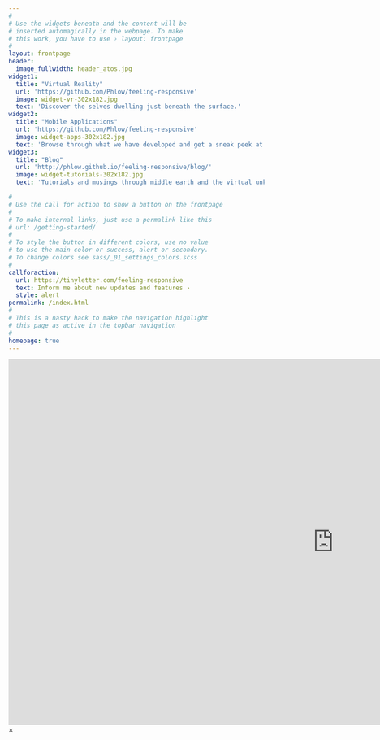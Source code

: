 ```yaml
---
#
# Use the widgets beneath and the content will be
# inserted automagically in the webpage. To make
# this work, you have to use › layout: frontpage
#
layout: frontpage
header:
  image_fullwidth: header_atos.jpg
widget1:
  title: "Virtual Reality"
  url: 'https://github.com/Phlow/feeling-responsive'
  image: widget-vr-302x182.jpg
  text: 'Discover the selves dwelling just beneath the surface.'
widget2:
  title: "Mobile Applications"
  url: 'https://github.com/Phlow/feeling-responsive'
  image: widget-apps-302x182.jpg
  text: 'Browse through what we have developed and get a sneak peek at what is in the works.'
widget3:
  title: "Blog"
  url: 'http://phlow.github.io/feeling-responsive/blog/'
  image: widget-tutorials-302x182.jpg
  text: 'Tutorials and musings through middle earth and the virtual unknown.'

#
# Use the call for action to show a button on the frontpage
#
# To make internal links, just use a permalink like this
# url: /getting-started/
#
# To style the button in different colors, use no value
# to use the main color or success, alert or secondary.
# To change colors see sass/_01_settings_colors.scss
#
callforaction:
  url: https://tinyletter.com/feeling-responsive
  text: Inform me about new updates and features ›
  style: alert
permalink: /index.html
#
# This is a nasty hack to make the navigation highlight
# this page as active in the topbar navigation
#
homepage: true
---
```


<div id="videoModal" class="reveal-modal large" data-reveal="">
  <div class="flex-video widescreen vimeo" style="display: block;">
    <iframe width="1280" height="720" src="https://www.youtube.com/embed/3b5zCFSmVvU" frameborder="0" allowfullscreen></iframe>
  </div>
  <a class="close-reveal-modal">&#215;</a>
</div>
